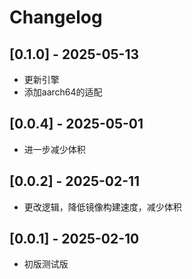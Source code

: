 # Changelog

## [0.1.0] - 2025-05-13
- 更新引擎
- 添加aarch64的适配

## [0.0.4] - 2025-05-01
- 进一步减少体积

## [0.0.2] - 2025-02-11
- 更改逻辑，降低镜像构建速度，减少体积

## [0.0.1] - 2025-02-10
- 初版测试版
